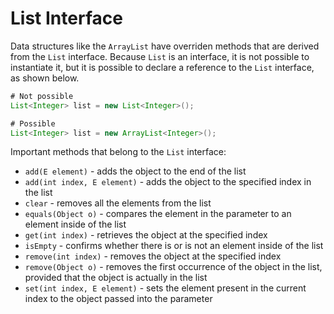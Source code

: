 # List Interface

Data structures like the `ArrayList` have overriden methods that are derived from the `List` interface. Because `List` is an interface, it is not possible to instantiate it, but it is possible to declare a reference to the `List` interface, as shown below.

```java
# Not possible
List<Integer> list = new List<Integer>();

# Possible
List<Integer> list = new ArrayList<Integer>();
```

Important methods that belong to the `List` interface:
* `add(E element)` - adds the object to the end of the list
* `add(int index, E element)` - adds the object to the specified index in the list
* `clear` - removes all the elements from the list
* `equals(Object o)` - compares the element in the parameter to an element inside of the list
* `get(int index)` - retrieves the object at the specified index
* `isEmpty` - confirms whether there is or is not an element inside of the list
* `remove(int index)` - removes the object at the specified index
* `remove(Object o)` - removes the first occurrence of the object in the list, provided that the object is actually in the list
* `set(int index, E element)` - sets the element present in the current index to the object passed into the parameter
